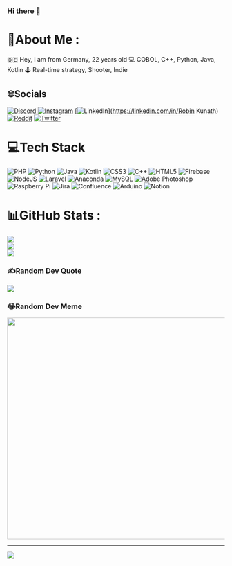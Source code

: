 ### Hi there 👋
# 💫About Me :
 🇩🇪 Hey, i am from Germany, 22 years old
💻 COBOL, C++, Python, Java, Kotlin
🕹️ Real-time strategy, Shooter, Indie

## 🌐Socials
[![Discord](https://img.shields.io/badge/Discord-%237289DA.svg?logo=discord&logoColor=white)](htttps://discord.gg/AnanasHead#5218) [![Instagram](https://img.shields.io/badge/Instagram-%23E4405F.svg?logo=Instagram&logoColor=white)](https://instagram.com/robinkunath) [![LinkedIn](https://img.shields.io/badge/LinkedIn-%230077B5.svg?logo=linkedin&logoColor=white)](https://linkedin.com/in/Robin Kunath) [![Reddit](https://img.shields.io/badge/Reddit-%23FF4500.svg?logo=Reddit&logoColor=white)](https://reddit.com/user/AnanasHead) [![Twitter](https://img.shields.io/badge/Twitter-%231DA1F2.svg?logo=Twitter&logoColor=white)](https://twitter.com/robin_kunath) 

# 💻Tech Stack
![PHP](https://img.shields.io/badge/php-%23777BB4.svg?style=for-the-badge&logo=php&logoColor=white) ![Python](https://img.shields.io/badge/python-3670A0?style=for-the-badge&logo=python&logoColor=ffdd54) ![Java](https://img.shields.io/badge/java-%23ED8B00.svg?style=for-the-badge&logo=java&logoColor=white) ![Kotlin](https://img.shields.io/badge/kotlin-%230095D5.svg?style=for-the-badge&logo=kotlin&logoColor=white) ![CSS3](https://img.shields.io/badge/css3-%231572B6.svg?style=for-the-badge&logo=css3&logoColor=white) ![C++](https://img.shields.io/badge/c++-%2300599C.svg?style=for-the-badge&logo=c%2B%2B&logoColor=white) ![HTML5](https://img.shields.io/badge/html5-%23E34F26.svg?style=for-the-badge&logo=html5&logoColor=white) ![Firebase](https://img.shields.io/badge/firebase-%23039BE5.svg?style=for-the-badge&logo=firebase) ![NodeJS](https://img.shields.io/badge/node.js-6DA55F?style=for-the-badge&logo=node.js&logoColor=white) ![Laravel](https://img.shields.io/badge/laravel-%23FF2D20.svg?style=for-the-badge&logo=laravel&logoColor=white) ![Anaconda](https://img.shields.io/badge/Anaconda-%2344A833.svg?style=for-the-badge&logo=anaconda&logoColor=white) ![MySQL](https://img.shields.io/badge/mysql-%2300f.svg?style=for-the-badge&logo=mysql&logoColor=white) ![Adobe Photoshop](https://img.shields.io/badge/adobephotoshop-%2331A8FF.svg?style=for-the-badge&logo=adobephotoshop&logoColor=white) ![Raspberry Pi](https://img.shields.io/badge/-RaspberryPi-C51A4A?style=for-the-badge&logo=Raspberry-Pi) ![Jira](https://img.shields.io/badge/jira-%230A0FFF.svg?style=for-the-badge&logo=jira&logoColor=white) ![Confluence](https://img.shields.io/badge/confluence-%23172BF4.svg?style=for-the-badge&logo=confluence&logoColor=white) ![Arduino](https://img.shields.io/badge/-Arduino-00979D?style=for-the-badge&logo=Arduino&logoColor=white) ![Notion](https://img.shields.io/badge/Notion-%23000000.svg?style=for-the-badge&logo=notion&logoColor=white)
# 📊GitHub Stats :
![](https://github-readme-stats.vercel.app/api?username=AnanasHead&theme=radical&hide_border=true&include_all_commits=false&count_private=false)<br/>
![](https://github-readme-streak-stats.herokuapp.com/?user=AnanasHead&theme=radical&hide_border=true)<br/>
![](https://github-readme-stats.vercel.app/api/top-langs/?username=AnanasHead&theme=radical&hide_border=true&include_all_commits=false&count_private=false&layout=compact)

### ✍️Random Dev Quote
![](https://quotes-github-readme.vercel.app/api?type=horizontal&theme=radical)

### 😂Random Dev Meme
<img src="https://random-memer.herokuapp.com/" width="512px"/>

---
[![](https://visitcount.itsvg.in/api?id=AnanasHead&icon=8&color=0)](https://visitcount.itsvg.in)

